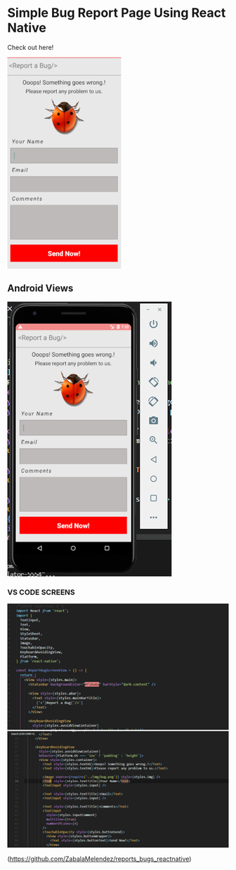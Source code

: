# Simple Bug Report Page Using React Native

Check out here!

![Screen 1](https://github.com/ZabalaMelendez/reports_bugs_reactnative/blob/cb65132201251cbc648188c9651e217bdc23f3ff/page1.PNG)

## Android Views
![Screen 2](https://github.com/ZabalaMelendez/reports_bugs_reactnative/blob/cb65132201251cbc648188c9651e217bdc23f3ff/phone_android_view.PNG)

### VS CODE SCREENS
![Screen 1](https://github.com/ZabalaMelendez/reports_bugs_reactnative/blob/cb65132201251cbc648188c9651e217bdc23f3ff/vsscreen.PNG)
![Screen 2](https://github.com/ZabalaMelendez/reports_bugs_reactnative/blob/cb65132201251cbc648188c9651e217bdc23f3ff/vsscreen2.PNG)

(https://github.com/ZabalaMelendez/reports_bugs_reactnative)
